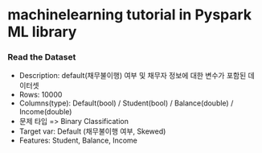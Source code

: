 # machinelearning tutorial in Pyspark ML library

### Read the Dataset
  - Description: default(채무불이행) 여부 및 채무자 정보에 대한 변수가 포함된 데이터셋
  - Rows: 10000
  - Columns(type): Default(bool) / Student(bool) / Balance(double) / Income(double)
  - 문제 타입 => Binary Classification
  - Target var: Default (채무불이행 여부, Skewed)
  - Features: Student, Balance, Income
